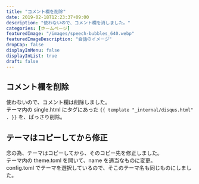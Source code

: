 ```yaml
---
title: "コメント欄を削除"
date: 2019-02-18T12:23:37+09:00
description: "使わないので、コメント欄を消しました。"
categories: [ホームページ]
featuredImage: "/images/speech-bubbles_640.webp"
featuredImageDescription: "会話のイメージ"
dropCap: false
displayInMenu: false
displayInList: true
draft: false
---
```

## コメント欄を削除
使わないので、コメント欄は削除しました。  
テーマ内の single.html にタグにあった `{{ template "_internal/disqus.html" . }}` を、ばっさり削除。

## テーマはコピーしてから修正
念の為、テーマはコピーしてから、そのコピー先を修正しました。  
テーマ内の theme.toml を開いて、name を適当なものに変更。  
config.toml でテーマを選択しているので、そこのテーマ名も同じものにしました。
